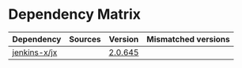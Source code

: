 # Dependency Matrix

Dependency | Sources | Version | Mismatched versions
---------- | ------- | ------- | -------------------
[jenkins-x/jx](https://github.com/jenkins-x/jx.git) |  | [2.0.645](https://github.com/jenkins-x/jx/releases/tag/v2.0.645) | 
